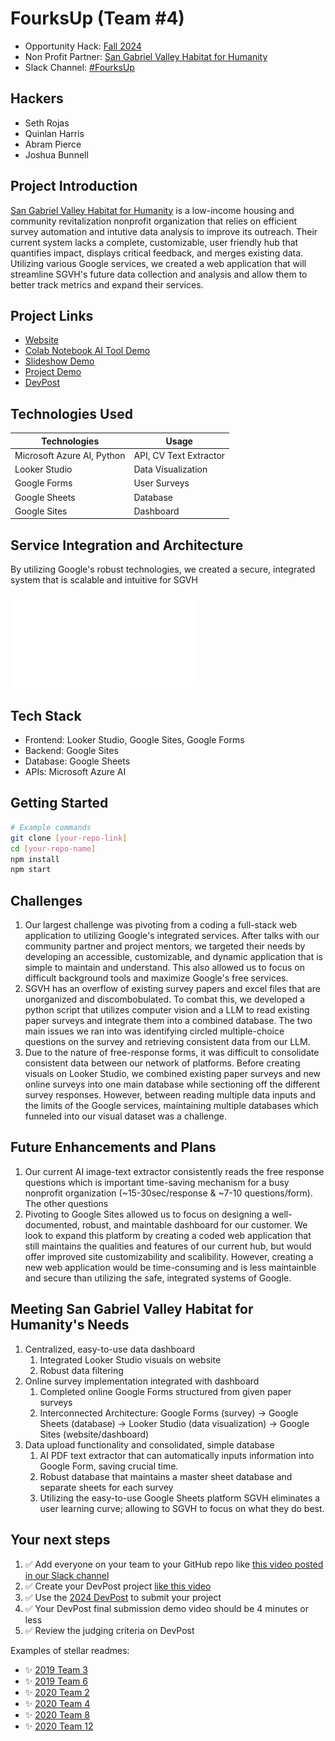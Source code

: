 
# FourksUp (Team #4)
- Opportunity Hack: [Fall 2024](https://www.ohack.dev/hack/2024_fall)
- Non Profit Partner: [San Gabriel Valley Habitat for Humanity](https://sgvhabitat.org/)
- Slack Channel: [#FourksUp](https://opportunity-hack.slack.com/app_redirect?channel=fourks-up)

## Hackers
- Seth Rojas
- Quinlan Harris 
- Abram Pierce 
- Joshua Bunnell 

## Project Introduction 
[San Gabriel Valley Habitat for Humanity](https://sgvhabitat.org/)  is a low-income housing and community revitalization nonprofit organization that relies on efficient survey automation and intutive data analysis to improve its outreach. Their current system lacks a complete, customizable, user friendly hub that quantifies impact, displays critical feedback, and merges existing data. Utilizing various Google services, we created a web application that will streamline SGVH's future data collection and analysis and allow them to better track metrics and expand their services.

## Project Links
- [Website](https://sites.google.com/view/sgvh-ohack/home?authuser=3)
- [Colab Notebook AI Tool Demo](https://github.com/2024-Arizona-Opportunity-Hack/FourksUp-SanGabrielValleyHabi-SanGabrielValleyHabitatforHumanityImpactMeasurementSystem/blob/main/Extract_Image_Data.ipynb)
- [Slideshow Demo](https://docs.google.com/presentation/d/1F9AuPJ5EkkQhXMyPwh69T-XTsrCUzgFj2Kidv3TpEaM/edit?usp=sharing)
- [Project Demo]()
- [DevPost]()


## Technologies Used
| Technologies   | Usage |
| -------- | ------- |
| Microsoft Azure AI, Python| API, CV Text Extractor  |
| Looker Studio | Data Visualization |
| Google Forms    | User Surveys  |
| Google Sheets   | Database  |
| Google Sites    | Dashboard |

## Service Integration and Architecture
By utilizing Google's robust technologies, we created a secure, integrated system that is scalable and intuitive for SGVH

![Design Flowchart](flowchartohacks.pdf "a title")
## Tech Stack
- Frontend: Looker Studio, Google Sites, Google Forms
- Backend: Google Sites
- Database: Google Sheets
- APIs: Microsoft Azure AI
<!-- Add/modify as needed -->

## Getting Started

```bash
# Example commands
git clone [your-repo-link]
cd [your-repo-name]
npm install
npm start
```

## Challenges
1. Our largest challenge was pivoting from a coding a full-stack web application to utilizing Google's integrated services. After talks with our community partner and project mentors, we targeted their needs by developing an accessible, customizable, and dynamic application that is simple to maintain and understand. This also allowed us to focus on difficult background tools and maximize Google's free services.
2. SGVH has an overflow of existing survey papers and excel files that are unorganized and discombobulated. To combat this, we developed a python script that utilizes computer vision and a LLM to read existing paper surveys and integrate them into a combined database. The two main issues we ran into was identifying circled multiple-choice questions on the survey and retrieving consistent data from our LLM.
3. Due to the nature of free-response forms, it was difficult to consolidate consistent data between our network of platforms. Before creating visuals on Looker Studio, we combined existing paper surveys and new online surveys into one main database while sectioning off the different survey responses. However, between reading multiple data inputs and the limits of the Google services, maintaining multiple databases which funneled into our visual dataset was a challenge.

## Future Enhancements and Plans
1. Our current AI image-text extractor consistently reads the free response questions which is important time-saving mechanism for a busy nonprofit organization (~15-30sec/response & ~7-10 questions/form). The other questions 
2. Pivoting to Google Sites allowed us to focus on designing a well-documented, robust, and maintable dashboard for our customer. We look to expand this platform by creating a coded web application that still maintains the qualities and features of our current hub, but would offer improved site customizability and scalibility. However, creating a new web application would be time-consuming and is less maintainble and secure than utilizing the safe, integrated systems of Google.

## Meeting San Gabriel Valley Habitat for Humanity's Needs
1. Centralized, easy-to-use data dashboard
   1. Integrated Looker Studio visuals on website
   2. Robust data filtering
2. Online survey implementation integrated with dashboard
   1. Completed online Google Forms structured from given paper surveys
   2. Interconnected Architecture: Google Forms (survey) -> Google Sheets (database) -> Looker Studio (data visualization) -> Google Sites (website/dashboard)
3. Data upload functionality and consolidated, simple database
   1. AI PDF text extractor that can automatically inputs information into Google Form, saving crucial time.
   2. Robust database that maintains a master sheet database and separate sheets for each survey
   3. Utilizing the easy-to-use Google Sheets platform SGVH eliminates a  user learning curve; allowing to SGVH to focus on what they do best.
  
## Your next steps
1. ✅ Add everyone on your team to your GitHub repo like [this video posted in our Slack channel](https://opportunity-hack.slack.com/archives/C1Q6YHXQU/p1605657678139600)
2. ✅ Create your DevPost project [like this video](https://youtu.be/vCa7QFFthfU?si=bzMQ91d8j3ZkOD03)
3. ✅ Use the [2024 DevPost](https://opportunity-hack-2024-arizona.devpost.com) to submit your project
4. ✅ Your DevPost final submission demo video should be 4 minutes or less
5. ✅ Review the judging criteria on DevPost

Examples of stellar readmes:
- ✨ [2019 Team 3](https://github.com/2019-Arizona-Opportunity-Hack/Team-3)
- ✨ [2019 Team 6](https://github.com/2019-Arizona-Opportunity-Hack/Team-6)
- ✨ [2020 Team 2](https://github.com/2020-opportunity-hack/Team-02)
- ✨ [2020 Team 4](https://github.com/2020-opportunity-hack/Team-04)
- ✨ [2020 Team 8](https://github.com/2020-opportunity-hack/Team-08)
- ✨ [2020 Team 12](https://github.com/2020-opportunity-hack/Team-12)


